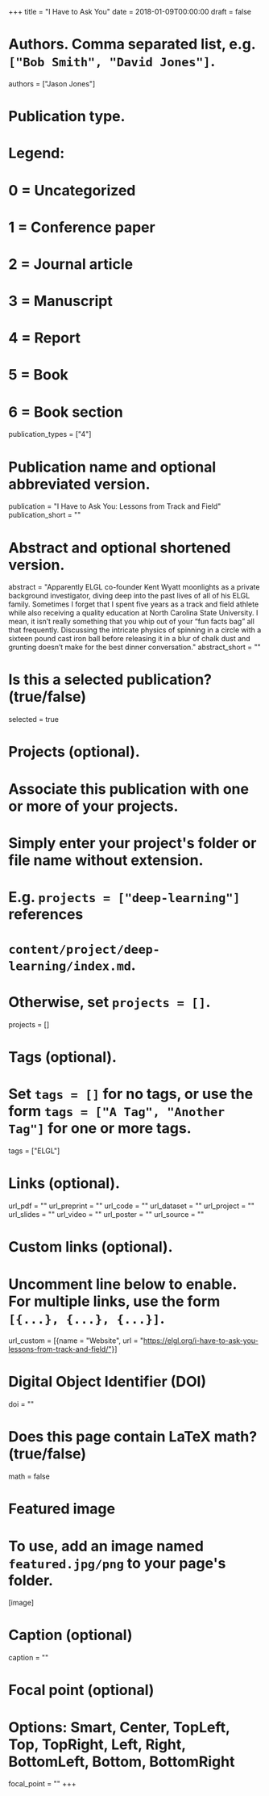 +++
title = "I Have to Ask You"
date = 2018-01-09T00:00:00
draft = false

# Authors. Comma separated list, e.g. `["Bob Smith", "David Jones"]`.
authors = ["Jason Jones"]

# Publication type.
# Legend:
# 0 = Uncategorized
# 1 = Conference paper
# 2 = Journal article
# 3 = Manuscript
# 4 = Report
# 5 = Book
# 6 = Book section
publication_types = ["4"]

# Publication name and optional abbreviated version.
publication = "I Have to Ask You: Lessons from Track and Field"
publication_short = ""

# Abstract and optional shortened version.
abstract = "Apparently ELGL co-founder Kent Wyatt moonlights as a private background investigator, diving deep into the past lives of all of his ELGL family. Sometimes I forget that I spent five years as a track and field athlete while also receiving a quality education at North Carolina State University. I mean, it isn’t really something that you whip out of your “fun facts bag” all that frequently. Discussing the intricate physics of spinning in a circle with a sixteen pound cast iron ball before releasing it in a blur of chalk dust and grunting doesn’t make for the best dinner conversation."
abstract_short = ""

# Is this a selected publication? (true/false)
selected = true

# Projects (optional).
#   Associate this publication with one or more of your projects.
#   Simply enter your project's folder or file name without extension.
#   E.g. `projects = ["deep-learning"]` references 
#   `content/project/deep-learning/index.md`.
#   Otherwise, set `projects = []`.
projects = []

# Tags (optional).
#   Set `tags = []` for no tags, or use the form `tags = ["A Tag", "Another Tag"]` for one or more tags.
tags = ["ELGL"]

# Links (optional).
url_pdf = ""
url_preprint = ""
url_code = ""
url_dataset = ""
url_project = ""
url_slides = ""
url_video = ""
url_poster = ""
url_source = ""

# Custom links (optional).
#   Uncomment line below to enable. For multiple links, use the form `[{...}, {...}, {...}]`.
url_custom = [{name = "Website", url = "https://elgl.org/i-have-to-ask-you-lessons-from-track-and-field/"}]

# Digital Object Identifier (DOI)
doi = ""

# Does this page contain LaTeX math? (true/false)
math = false

# Featured image
# To use, add an image named `featured.jpg/png` to your page's folder. 
[image]
  # Caption (optional)
  caption = ""

  # Focal point (optional)
  # Options: Smart, Center, TopLeft, Top, TopRight, Left, Right, BottomLeft, Bottom, BottomRight
  focal_point = ""
+++

